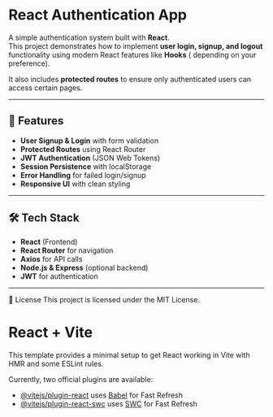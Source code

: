 # React Authentication App

A simple authentication system built with **React**.  
This project demonstrates how to implement **user login, signup, and logout** functionality using modern React features like **Hooks** ( depending on your preference).  

It also includes **protected routes** to ensure only authenticated users can access certain pages.

---

## 🚀 Features

- **User Signup & Login** with form validation
- **Protected Routes** using React Router
- **JWT Authentication** (JSON Web Tokens)
- **Session Persistence** with localStorage
- **Error Handling** for failed login/signup
- **Responsive UI** with clean styling

---

## 🛠️ Tech Stack

- **React** (Frontend)
- **React Router** for navigation
- **Axios** for API calls
- **Node.js & Express** (optional backend)
- **JWT** for authentication

---
📜 License
This project is licensed under the MIT License.


# React + Vite

This template provides a minimal setup to get React working in Vite with HMR and some ESLint rules.

Currently, two official plugins are available:

- [@vitejs/plugin-react](https://github.com/vitejs/vite-plugin-react/blob/main/packages/plugin-react/README.md) uses [Babel](https://babeljs.io/) for Fast Refresh
- [@vitejs/plugin-react-swc](https://github.com/vitejs/vite-plugin-react-swc) uses [SWC](https://swc.rs/) for Fast Refresh
